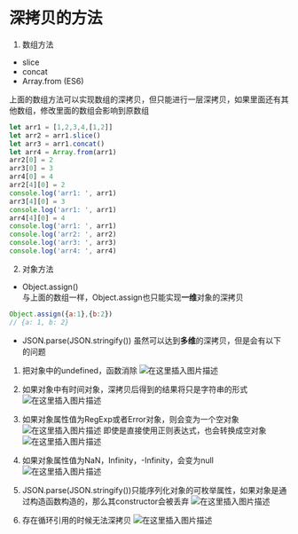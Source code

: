 # 深拷贝的方法

1. 数组方法
- slice
- concat
- Array.from (ES6)  

上面的数组方法可以实现数组的深拷贝，但只能进行一层深拷贝，如果里面还有其他数组，修改里面的数组会影响到原数组
```javascript
let arr1 = [1,2,3,4,[1,2]]
let arr2 = arr1.slice()
let arr3 = arr1.concat()
let arr4 = Array.from(arr1)
arr2[0] = 2
arr3[0] = 3
arr4[0] = 4
arr2[4][0] = 2
console.log('arr1: ', arr1)
arr3[4][0] = 3
console.log('arr1: ', arr1) 
arr4[4][0] = 4
console.log('arr1: ', arr1)
console.log('arr2: ', arr2)
console.log('arr3: ', arr3)
console.log('arr4: ', arr4)
```

2. 对象方法
- Object.assign()  
与上面的数组一样，Object.assign也只能实现**一维**对象的深拷贝
```javascript
Object.assign({a:1},{b:2})
// {a: 1, b: 2}
```
- JSON.parse(JSON.stringify())
虽然可以达到**多维**的深拷贝，但是会有以下的问题
1. 把对象中的undefined，函数消除
![在这里插入图片描述](https://img-blog.csdnimg.cn/20200914130821897.png?x-oss-process=image/watermark,type_ZmFuZ3poZW5naGVpdGk,shadow_10,text_aHR0cHM6Ly9ibG9nLmNzZG4ubmV0L3plbXByb2dyYW0=,size_16,color_FFFFFF,t_70#pic_center)

2. 如果对象中有时间对象，深拷贝后得到的结果将只是字符串的形式
![在这里插入图片描述](https://img-blog.csdnimg.cn/20200914130324155.png?x-oss-process=image/watermark,type_ZmFuZ3poZW5naGVpdGk,shadow_10,text_aHR0cHM6Ly9ibG9nLmNzZG4ubmV0L3plbXByb2dyYW0=,size_16,color_FFFFFF,t_70#pic_center)

3. 如果对象属性值为RegExp或者Error对象，则会变为一个空对象
![在这里插入图片描述](https://img-blog.csdnimg.cn/20200914130612231.png?x-oss-process=image/watermark,type_ZmFuZ3poZW5naGVpdGk,shadow_10,text_aHR0cHM6Ly9ibG9nLmNzZG4ubmV0L3plbXByb2dyYW0=,size_16,color_FFFFFF,t_70#pic_center)
即使是直接使用正则表达式，也会转换成空对象
![在这里插入图片描述](https://img-blog.csdnimg.cn/20200914130657630.png?x-oss-process=image/watermark,type_ZmFuZ3poZW5naGVpdGk,shadow_10,text_aHR0cHM6Ly9ibG9nLmNzZG4ubmV0L3plbXByb2dyYW0=,size_16,color_FFFFFF,t_70#pic_center)
4. 如果对象属性值为NaN，Infinity，-Infinity，会变为null
![在这里插入图片描述](https://img-blog.csdnimg.cn/20200914130943657.png?x-oss-process=image/watermark,type_ZmFuZ3poZW5naGVpdGk,shadow_10,text_aHR0cHM6Ly9ibG9nLmNzZG4ubmV0L3plbXByb2dyYW0=,size_16,color_FFFFFF,t_70#pic_center)

5. JSON.parse(JSON.stringify())只能序列化对象的可枚举属性，如果对象是通过构造函数构造的，那么其constructor会被丢弃
![在这里插入图片描述](https://img-blog.csdnimg.cn/20200914131256825.png?x-oss-process=image/watermark,type_ZmFuZ3poZW5naGVpdGk,shadow_10,text_aHR0cHM6Ly9ibG9nLmNzZG4ubmV0L3plbXByb2dyYW0=,size_16,color_FFFFFF,t_70#pic_center)

6. 存在循环引用的时候无法深拷贝
![在这里插入图片描述](https://img-blog.csdnimg.cn/20200914131754535.png?x-oss-process=image/watermark,type_ZmFuZ3poZW5naGVpdGk,shadow_10,text_aHR0cHM6Ly9ibG9nLmNzZG4ubmV0L3plbXByb2dyYW0=,size_16,color_FFFFFF,t_70#pic_center)
